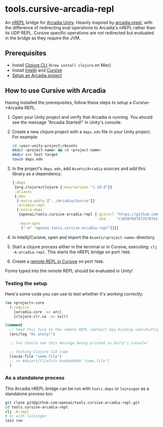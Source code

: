 # tools.cursive-arcadia-repl
An [nREPL] bridge for [Arcadia Unity]. Heavily inspired by [arcadia.nrepl](https://github.com/spacepluk/arcadia.nrepl),
with the difference of redirecting eval operations to Arcadia's nREPL rather than its UDP REPL. Cursive specific operations
are not redirected but evaluated in the bridge as they require the JVM.

[nREPL]: https://github.com/clojure/tools.nrepl
[Arcadia Unity]: https://github.com/arcadia-unity/Arcadia

## Prerequisites

* Install [Clojure CLI](https://clojure.org/guides/getting_started) (`brew install clojure` on Mac)
* Install [Intellij](https://www.jetbrains.com/idea/download/) and [Cursive](https://cursive-ide.com)
* [Setup an Arcadia project](https://github.com/arcadia-unity/Arcadia/wiki/Getting-Started)

## How to use Cursive with Arcadia

Having installed the prerequisites, follow these steps to setup a Cursive->Arcadia REPL.

1. Open your Unity project and verify that Arcadia is running. You should see the message "Arcadia Started!" in Unity's console.

2. Create a new clojure project with a `deps.edn` file in your Unity project. For example:

    ```sh
    cd <your-unity-project>/Assets
    mkdir <project-name> && cd <project-name>
    mkdir src test target
    touch deps.edn
    ```

3. In the project's `deps.edn`, add `Assets/Arcadia` sources and add this library as a dependency:

    ```clj
    {:deps
     {org.clojure/clojure {:mvn/version "1.10.0"}}
     :aliases
     {:dev
      {:extra-paths ["../Arcadia/Source"]}
      :arcadia-repl
      {:extra-deps
       {eponai/tools.cursive-arcadia-repl {:git/url "https://github.com/eponai/tools.cursive-arcadia-repl"
                                           :sha     "c303076d7d725787e1524d59d010a45c47355890"}}
       :main-opts
        ["-m" "eponai.tools.cursive-arcadia-repl"]}}}
    ```

4. In Intellij/Cursive, open and import the `Assets/<project-name>` directory.

5. Start a clojure process either in the terminal or in Cursive, executing: `clj -A:arcadia-repl`. This starts the nREPL bridge on port `7888`.

6. Create a [remote REPL in Cursive](https://cursive-ide.com/userguide/repl.html#remote-repls) on port `7888`.

Forms typed into the remote REPL should be evaluated in Unity!

### Testing the setup

Here's some code you can use to test whether it's working correctly:

```clj
(ns <project>.core
  (:require
    [arcadia.core :as arc]
    [clojure.clr.io :as io]))

(comment
  ;; Send this form to the remote REPL (default key binding cmd+shift+p)
  (arc/log "Hi unity!")

  ;; You should see this message being printed in Unity's console!

  ;; Testing Clojure CLR code
  (io/as-file "some.file")
  ;; => #object[FileInfo 0xe64d6600 "some.file"]
  )
```

### As a standalone process

This Arcadia nREPL bridge can be run with `tools.deps` or `leiningen` as a standalone process too:

```sh
git clone git@github.com:eponai/tools.cursive-arcadia-repl.git
cd tools.cursive-arcadia-repl
clj -A:repl
# or with leiningen
lein run
```

